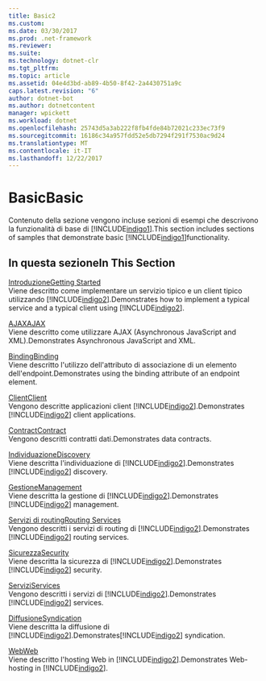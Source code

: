 ```yaml
---
title: Basic2
ms.custom: 
ms.date: 03/30/2017
ms.prod: .net-framework
ms.reviewer: 
ms.suite: 
ms.technology: dotnet-clr
ms.tgt_pltfrm: 
ms.topic: article
ms.assetid: 04e4d3bd-ab89-4b50-8f42-2a4430751a9c
caps.latest.revision: "6"
author: dotnet-bot
ms.author: dotnetcontent
manager: wpickett
ms.workload: dotnet
ms.openlocfilehash: 25743d5a3ab222f8fb4fde84b72021c233ec73f9
ms.sourcegitcommit: 16186c34a957fdd52e5db7294f291f7530ac9d24
ms.translationtype: MT
ms.contentlocale: it-IT
ms.lasthandoff: 12/22/2017
---
```

# <a name="basic"></a><span data-ttu-id="ea98f-102">Basic</span><span class="sxs-lookup"><span data-stu-id="ea98f-102">Basic</span></span>
<span data-ttu-id="ea98f-103">Contenuto della sezione vengono incluse sezioni di esempi che descrivono la funzionalità di base di [!INCLUDE[indigo1](../../../../includes/indigo1-md.md)].</span><span class="sxs-lookup"><span data-stu-id="ea98f-103">This section includes sections of samples that demonstrate basic [!INCLUDE[indigo1](../../../../includes/indigo1-md.md)]functionality.</span></span>  
  
## <a name="in-this-section"></a><span data-ttu-id="ea98f-104">In questa sezione</span><span class="sxs-lookup"><span data-stu-id="ea98f-104">In This Section</span></span>  
 [<span data-ttu-id="ea98f-105">Introduzione</span><span class="sxs-lookup"><span data-stu-id="ea98f-105">Getting Started</span></span>](../../../../docs/framework/wcf/samples/getting-started-sample.md)  
 <span data-ttu-id="ea98f-106">Viene descritto come implementare un servizio tipico e un client tipico utilizzando [!INCLUDE[indigo2](../../../../includes/indigo2-md.md)].</span><span class="sxs-lookup"><span data-stu-id="ea98f-106">Demonstrates how to implement a typical service and a typical client using [!INCLUDE[indigo2](../../../../includes/indigo2-md.md)].</span></span>  
  
 [<span data-ttu-id="ea98f-107">AJAX</span><span class="sxs-lookup"><span data-stu-id="ea98f-107">AJAX</span></span>](../../../../docs/framework/wcf/samples/ajax.md)  
 <span data-ttu-id="ea98f-108">Viene descritto come utilizzare AJAX (Asynchronous JavaScript and XML).</span><span class="sxs-lookup"><span data-stu-id="ea98f-108">Demonstrates Asynchronous JavaScript and XML.</span></span>  
  
 [<span data-ttu-id="ea98f-109">Binding</span><span class="sxs-lookup"><span data-stu-id="ea98f-109">Binding</span></span>](../../../../docs/framework/wcf/samples/binding.md)  
 <span data-ttu-id="ea98f-110">Viene descritto l'utilizzo dell'attributo di associazione di un elemento dell'endpoint.</span><span class="sxs-lookup"><span data-stu-id="ea98f-110">Demonstrates using the binding attribute of an endpoint element.</span></span>  
  
 [<span data-ttu-id="ea98f-111">Client</span><span class="sxs-lookup"><span data-stu-id="ea98f-111">Client</span></span>](../../../../docs/framework/wcf/samples/client.md)  
 <span data-ttu-id="ea98f-112">Vengono descritte applicazioni client [!INCLUDE[indigo2](../../../../includes/indigo2-md.md)].</span><span class="sxs-lookup"><span data-stu-id="ea98f-112">Demonstrates [!INCLUDE[indigo2](../../../../includes/indigo2-md.md)] client applications.</span></span>  
  
 [<span data-ttu-id="ea98f-113">Contract</span><span class="sxs-lookup"><span data-stu-id="ea98f-113">Contract</span></span>](../../../../docs/framework/wcf/samples/contract.md)  
 <span data-ttu-id="ea98f-114">Vengono descritti contratti dati.</span><span class="sxs-lookup"><span data-stu-id="ea98f-114">Demonstrates data contracts.</span></span>  
  
 [<span data-ttu-id="ea98f-115">Individuazione</span><span class="sxs-lookup"><span data-stu-id="ea98f-115">Discovery</span></span>](../../../../docs/framework/wcf/samples/discovery-samples.md)  
 <span data-ttu-id="ea98f-116">Viene descritta l'individuazione di [!INCLUDE[indigo2](../../../../includes/indigo2-md.md)].</span><span class="sxs-lookup"><span data-stu-id="ea98f-116">Demonstrates [!INCLUDE[indigo2](../../../../includes/indigo2-md.md)] discovery.</span></span>  
  
 [<span data-ttu-id="ea98f-117">Gestione</span><span class="sxs-lookup"><span data-stu-id="ea98f-117">Management</span></span>](../../../../docs/framework/wcf/samples/management.md)  
 <span data-ttu-id="ea98f-118">Viene descritta la gestione di [!INCLUDE[indigo2](../../../../includes/indigo2-md.md)].</span><span class="sxs-lookup"><span data-stu-id="ea98f-118">Demonstrates [!INCLUDE[indigo2](../../../../includes/indigo2-md.md)] management.</span></span>  
  
 [<span data-ttu-id="ea98f-119">Servizi di routing</span><span class="sxs-lookup"><span data-stu-id="ea98f-119">Routing Services</span></span>](../../../../docs/framework/wcf/samples/routing-services.md)  
 <span data-ttu-id="ea98f-120">Vengono descritti i servizi di routing di [!INCLUDE[indigo2](../../../../includes/indigo2-md.md)].</span><span class="sxs-lookup"><span data-stu-id="ea98f-120">Demonstrates [!INCLUDE[indigo2](../../../../includes/indigo2-md.md)] routing services.</span></span>  
  
 [<span data-ttu-id="ea98f-121">Sicurezza</span><span class="sxs-lookup"><span data-stu-id="ea98f-121">Security</span></span>](../../../../docs/framework/wcf/samples/security-in-wcf.md)  
 <span data-ttu-id="ea98f-122">Viene descritta la sicurezza di [!INCLUDE[indigo2](../../../../includes/indigo2-md.md)].</span><span class="sxs-lookup"><span data-stu-id="ea98f-122">Demonstrates [!INCLUDE[indigo2](../../../../includes/indigo2-md.md)] security.</span></span>  
  
 [<span data-ttu-id="ea98f-123">Servizi</span><span class="sxs-lookup"><span data-stu-id="ea98f-123">Services</span></span>](../../../../docs/framework/wcf/samples/services.md)  
 <span data-ttu-id="ea98f-124">Vengono descritti i servizi di [!INCLUDE[indigo2](../../../../includes/indigo2-md.md)].</span><span class="sxs-lookup"><span data-stu-id="ea98f-124">Demonstrates [!INCLUDE[indigo2](../../../../includes/indigo2-md.md)] services.</span></span>  
  
 [<span data-ttu-id="ea98f-125">Diffusione</span><span class="sxs-lookup"><span data-stu-id="ea98f-125">Syndication</span></span>](../../../../docs/framework/wcf/samples/syndication.md)  
 <span data-ttu-id="ea98f-126">Viene descritta la diffusione di [!INCLUDE[indigo2](../../../../includes/indigo2-md.md)].</span><span class="sxs-lookup"><span data-stu-id="ea98f-126">Demonstrates[!INCLUDE[indigo2](../../../../includes/indigo2-md.md)] syndication.</span></span>  
  
 [<span data-ttu-id="ea98f-127">Web</span><span class="sxs-lookup"><span data-stu-id="ea98f-127">Web</span></span>](../../../../docs/framework/wcf/samples/web.md)  
 <span data-ttu-id="ea98f-128">Viene descritto l'hosting Web in [!INCLUDE[indigo2](../../../../includes/indigo2-md.md)].</span><span class="sxs-lookup"><span data-stu-id="ea98f-128">Demonstrates Web-hosting in [!INCLUDE[indigo2](../../../../includes/indigo2-md.md)].</span></span>
